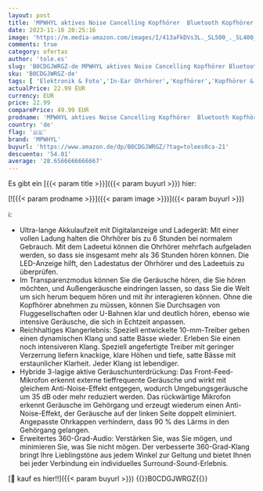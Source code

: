 ```yaml
---
layout: post
title: 'MPWHYL aktives Noise Cancelling Kopfhörer  Bluetooth Kopfhörer In Ear mit LED-Anzeige  Kopfhörer Kabellos mit 6 Mikrofonen  Tiefe Bässe  36 Stunden Spielzeit  IP7 wasserdichte Ohrhörer für Phones'
date: 2023-11-10 20:25:16
image: 'https://m.media-amazon.com/images/I/413aFkDVs3L._SL500_._SL400_.jpg'
comments: true
category: ofertas
author: 'tole.es'
slug: 'B0CDGJWRGZ-de MPWHYL aktives Noise Cancelling Kopfhörer Bluetooth...'
sku: 'B0CDGJWRGZ-de'
tags: [ 'Elektronik & Foto','In-Ear Ohrhörer','Kopfhörer','Kopfhörer & Zubehör','mpwhyl','🇩🇪', ]
actualPrice: 22.99 EUR
currency: EUR
price: 22.99
comparePrice: 49.99 EUR
prodname: 'MPWHYL aktives Noise Cancelling Kopfhörer  Bluetooth Kopfhörer In Ear mit LED-Anzeige  Kopfhörer Kabellos mit 6 Mikrofonen  Tiefe Bässe  36 Stunden Spielzeit  IP7 wasserdichte Ohrhörer für Phones'
country: 'de'
flag: '🇩🇪'
brand: 'MPWHYL'
buyurl: 'https://www.amazon.de/dp/B0CDGJWRGZ/?tag=tolees0ca-21'
descuento: '54.01'
average: '28.6566666666667'
---
```


Es gibt ein [{{< param title >}}]({{< param buyurl >}}) hier:

[![{{< param prodname >}}]({{< param image >}})]({{< param buyurl >}})

ℹ️:

- Ultra-lange Akkulaufzeit mit Digitalanzeige und Ladegerät: Mit einer vollen Ladung halten die Ohrhörer bis zu 6 Stunden bei normalem Gebrauch. Mit dem Ladeetui können die Ohrhörer mehrfach aufgeladen werden, so dass sie insgesamt mehr als 36 Stunden hören können. Die LED-Anzeige hilft, den Ladestatus der Ohrhörer und des Ladeetuis zu überprüfen.
- Im Transparenzmodus können Sie die Geräusche hören, die Sie hören möchten, und Außengeräusche eindringen lassen, so dass Sie die Welt um sich herum bequem hören und mit ihr interagieren können. Ohne die Kopfhörer abnehmen zu müssen, können Sie Durchsagen von Fluggesellschaften oder U-Bahnen klar und deutlich hören, ebenso wie intensive Geräusche, die sich in Echtzeit anpassen.
- Reichhaltiges Klangerlebnis: Speziell entwickelte 10-mm-Treiber geben einen dynamischen Klang und satte Bässe wieder. Erleben Sie einen noch intensiveren Klang. Speziell angefertigte Treiber mit geringer Verzerrung liefern knackige, klare Höhen und tiefe, satte Bässe mit erstaunlicher Klarheit. Jeder Klang ist lebendiger.
- Hybride 3-lagige aktive Geräuschunterdrückung: Das Front-Feed-Mikrofon erkennt externe tieffrequente Geräusche und wirkt mit gleichem Anti-Noise-Effekt entgegen, wodurch Umgebungsgeräusche um 35 dB oder mehr reduziert werden. Das rückwärtige Mikrofon erkennt Geräusche im Gehörgang und erzeugt wiederum einen Anti-Noise-Effekt, der Geräusche auf der linken Seite doppelt eliminiert. Angepasste Ohrkappen verhindern, dass 90 % des Lärms in den Gehörgang gelangen.
- Erweitertes 360-Grad-Audio: Verstärken Sie, was Sie mögen, und minimieren Sie, was Sie nicht mögen. Der verbesserte 360-Grad-Klang bringt Ihre Lieblingstöne aus jedem Winkel zur Geltung und bietet Ihnen bei jeder Verbindung ein individuelles Surround-Sound-Erlebnis.

[🛒 kauf es hier!!]({{< param buyurl >}})
{{<world>}}B0CDGJWRGZ{{</world>}}
